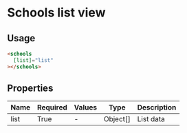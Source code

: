 # Schools list view

## Usage

```html
<schools
  [list]="list"
></schools>
```

## Properties

| Name  | Required  | Values  |  Type | Description  |
|---|---|---|---|---|
| list | True | - | Object[] | List data